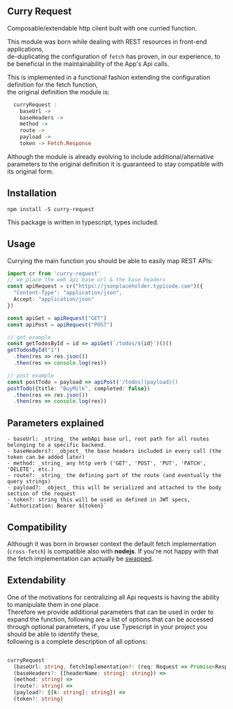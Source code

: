 ## Curry Request

Composable/extendable http client built with one curried function.

This module was born while dealing with REST resources in front-end applications,  
de-duplicating the configuration of `fetch` has proven, in our experience, to be beneficial in the maintainability of the App's Api calls.

This is implemented in a functional fashion extending the configuration definition for the fetch function,  
the original definition the module is:

```haskell
  curryRequest :
    baseUrl ->
    baseHeaders ->
    method ->
    route ->
    payload ->
    token -> Fetch.Response
```

Although the module is already evolving to include additional/alternative parameters to the original definition it is guaranteed to stay compatible with its original form.

## Installation

```
npm install -S curry-request
```

This package is written in typescript, types included.

## Usage
Currying the main function you should be able to easily map REST APIs:

```ts
import cr from 'curry-request'
// we place the web api base url & the base headers
const apiRequest = cr("https://jsonplaceholder.typicode.com")({
  "Content-Type": "application/json",
  Accept: "application/json"
})

const apiGet = apiRequest("GET")
const apiPost = apiRequest("POST")

// get example
const getTodosById = id => apiGet(`/todos/${id}`)()()
getTodosById("1")
  .then(res => res.json())
  .then(res => console.log(res))

// post example
const postTodo = payload => apiPost('/todos)(payload)() 
postTodo({title: "BuyMilk", completed: false})
  .then(res => res.json())
  .then(res => console.log(res))

```

## Parameters explained
    - baseUrl: _string_ the webApi base url, root path for all routes belonging to a specific backend.
    - baseHeaders?: _object_ the base headers included in every call (the token can be added later)  
    - method: _string_ any http verb ('GET', 'POST', 'PUT', 'PATCH', 'DELETE', etc.) 
    - route?: _string_ the defining part of the route (and eventually the query strings)
    - payload?: _object_ this will be serialized and attached to the body section of the request
    - token?: string this will be used as defined in JWT specs, `Authorization: Bearer ${token}`

## Compatibility

Although it was born in browser context the default fetch implementation (`cross-fetch`) is compatible also with **nodejs**.
If you're not happy with that the fetch implementation can actually be [swapped](#extendability).



## Extendability
One of the motivations for centralizing all Api requests is having the ability to manipulate them in one place.  
Therefore we provide additional parameters that can be used in order to expand the function,
following are a list of options that can be accessed through optional parameters,
if you use Typescript in your project you should be able to identify these,  
following is a complete description of all options:
```ts

curryRequest
  (baseUrl: string, fetchImplementation?: (req: Request => Promise<Response>)) =>
  (baseHeaders?: {[headerName: string]: string}) => 
  (method: string) =>
  (route?: string) =>
  (payload?: {[k: string]: string}) =>
  (token?: string) 

```



  
